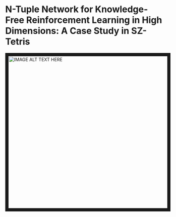 # N-Tuple Network for Knowledge-Free Reinforcement Learning in High Dimensions: A Case Study in SZ-Tetris

<a href="http://www.youtube.com/watch?feature=player_embedded&v=0bJFt2ltPyA
" target="_blank"><img src="http://img.youtube.com/vi/0bJFt2ltPyA/0.jpg" 
alt="IMAGE ALT TEXT HERE" width="640" height="480" border="10" /></a>


